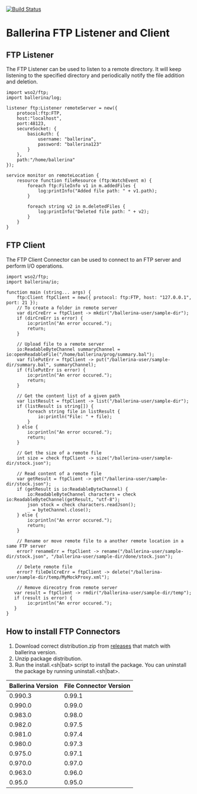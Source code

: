 [![Build Status](https://travis-ci.org/wso2-ballerina/module-ftp.svg?branch=master)](https://travis-ci.org/wso2-ballerina/module-ftp)

# **Ballerina FTP Listener and Client**

## FTP Listener
The FTP Listener can be used to listen to a remote directory. It will keep listening to the specified directory and periodically notify the file addition and deletion.
```ballerina
import wso2/ftp;
import ballerina/log;

listener ftp:Listener remoteServer = new({
    protocol:ftp:FTP,
    host:"localhost",
    port:48123,
    secureSocket: {
        basicAuth: {
            username: "ballerina",
            password: "ballerina123"
        }
    },
    path:"/home/ballerina"
});

service monitor on remoteLocation {
    resource function fileResource (ftp:WatchEvent m) {
        foreach ftp:FileInfo v1 in m.addedFiles {
            log:printInfo("Added file path: " + v1.path);
        }
        
        foreach string v2 in m.deletedFiles {
            log:printInfo("Deleted file path: " + v2);
        }
    }
}
```

## FTP Client
The FTP Client Connector can be used to connect to an FTP server and perform I/O operations.
```ballerina
import wso2/ftp;
import ballerina/io;
    
function main (string... args) {
    ftp:Client ftpClient = new({ protocol: ftp:FTP, host: "127.0.0.1", port: 21 });
    // To create a folder in remote server
    var dirCreErr = ftpClient -> mkdir("/ballerina-user/sample-dir");
    if (dirCreErr is error) {
        io:println("An error occured.");
        return;
    }
    
    // Upload file to a remote server
    io:ReadableByteChannel summaryChannel = io:openReadableFile("/home/ballerina/prog/summary.bal");
    var filePutErr = ftpClient -> put("/ballerina-user/sample-dir/summary.bal", summaryChannel);    
    if (filePutErr is error) {
        io:println("An error occured.");
        return;
    }
    
    // Get the content list of a given path
    var listResult = ftpClient -> list("/ballerina-user/sample-dir");
    if (listResult is string[]) {
        foreach string file in listResult {
            io:println("File: " + file);
        }
    } else {
        io:println("An error occured.");
        return;
    }
    
    // Get the size of a remote file
    int size = check ftpClient -> size("/ballerina-user/sample-dir/stock.json");
    
    // Read content of a remote file
    var getResult = ftpClient -> get("/ballerina-user/sample-dir/stock.json");
    if (getResult is io:ReadableByteChannel) {
        io:ReadableByteChannel characters = check io:ReadableByteChannel(getResult, "utf-8");
        json stock = check characters.readJson();
        _ = byteChannel.close();
    } else {
        io:println("An error occured.");
        return;
    }
    
    // Rename or move remote file to a another remote location in a same FTP server
    error? renameErr = ftpClient -> rename("/ballerina-user/sample-dir/stock.json", "/ballerina-user/sample-dir/done/stock.json");
    
    // Delete remote file
    error? fileDelCreErr = ftpClient -> delete("/ballerina-user/sample-dir/temp/MyMockProxy.xml");
    
    // Remove direcotry from remote server 
   var result = ftpClient -> rmdir("/ballerina-user/sample-dir/temp");
   if (result is error) {
        io:println("An error occured."); 
   }
}
```
## How to install FTP Connectors
1. Download correct distribution.zip from [releases](https://github.com/wso2-ballerina/module-ftp/releases) that match with ballerina 
  version.
2. Unzip package distribution.
3. Run the install.<sh|bat> script to install the package. You can uninstall the package by running uninstall.<sh|bat>.

| Ballerina Version | File Connector Version |
| ----------------- | ---------------------- |
| 0.990.3| 0.99.1 |
| 0.990.0| 0.99.0 |
| 0.983.0| 0.98.0 |
| 0.982.0| 0.97.5 |
| 0.981.0| 0.97.4 |
| 0.980.0| 0.97.3 |
| 0.975.0| 0.97.1 |
| 0.970.0| 0.97.0 |
| 0.963.0| 0.96.0 |
| 0.95.0 | 0.95.0 |
